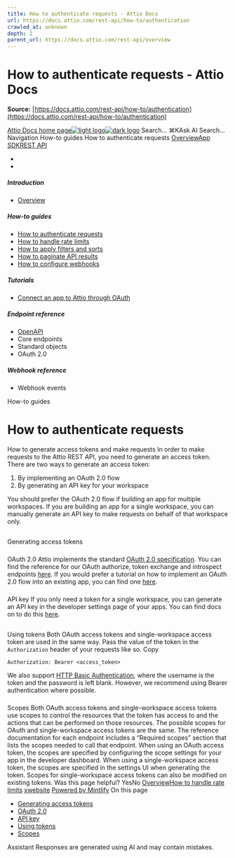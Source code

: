 ```yaml
---
title: How to authenticate requests - Attio Docs
url: https://docs.attio.com/rest-api/how-to/authentication
crawled_at: unknown
depth: 2
parent_url: https://docs.attio.com/rest-api/overview
---
```


# How to authenticate requests - Attio Docs

**Source:** [https://docs.attio.com/rest-api/how-to/authentication](https://docs.attio.com/rest-api/how-to/authentication)

[Attio Docs home page![light logo](https://mintlify.s3.us-west-1.amazonaws.com/attio/logo/light.svg)![dark logo](https://mintlify.s3.us-west-1.amazonaws.com/attio/logo/dark.svg)](https://docs.attio.com/)
Search...
⌘KAsk AI
Search...
Navigation
How-to guides
How to authenticate requests
[Overview](https://docs.attio.com/docs/overview)[App SDK](https://docs.attio.com/sdk/introduction)[REST API](https://docs.attio.com/rest-api/overview)
* [](https://build.attio.com/)
* [](https://attio.com/help)
##### Introduction
  * [Overview](https://docs.attio.com/rest-api/overview)


##### How-to guides
  * [How to authenticate requests](https://docs.attio.com/rest-api/how-to/authentication)
  * [How to handle rate limits](https://docs.attio.com/rest-api/how-to/rate-limiting)
  * [How to apply filters and sorts](https://docs.attio.com/rest-api/how-to/filtering-and-sorting)
  * [How to paginate API results](https://docs.attio.com/rest-api/how-to/pagination)
  * [How to configure webhooks](https://docs.attio.com/rest-api/how-to/webhooks)


##### Tutorials
  * [Connect an app to Attio through OAuth](https://docs.attio.com/rest-api/tutorials/connect-an-app-through-oauth)


##### Endpoint reference
  * [OpenAPI](https://docs.attio.com/rest-api/endpoint-reference/openapi)
  * Core endpoints
  * Standard objects
  * OAuth 2.0


##### Webhook reference
  * Webhook events


How-to guides
# How to authenticate requests
How to generate access tokens and make requests
In order to make requests to the Attio REST API, you need to generate an access token.
There are two ways to generate an access token:
  1. By implementing an OAuth 2.0 flow
  2. By generating an API key for your workspace


You should prefer the OAuth 2.0 flow if building an app for multiple workspaces. If you are building an app for a single workspace, you can manually generate an API key to make requests on behalf of that workspace only.
## 
[​](https://docs.attio.com/rest-api/how-to/authentication#generating-access-tokens)
Generating access tokens
### 
[​](https://docs.attio.com/rest-api/how-to/authentication#oauth-2-0)
OAuth 2.0
Attio implements the standard [OAuth 2.0 specification](https://datatracker.ietf.org/doc/html/rfc6749). You can find the reference for our OAuth authorize, token exchange and introspect endpoints [here](https://docs.attio.com/rest-api/endpoint-reference/oauth/oauth-20/authorize-endpoint).
If you would prefer a tutorial on how to implement an OAuth 2.0 flow into an existing app, you can find one [here](https://docs.attio.com/rest-api/tutorials/connect-an-app-through-oauth).
### 
[​](https://docs.attio.com/rest-api/how-to/authentication#api-key)
API key
If you only need a token for a single workspace, you can generate an API key in the developer settings page of your apps. You can find docs on to do this [here](https://attio.com/help/apps/other-apps/generating-an-api-key).
## 
[​](https://docs.attio.com/rest-api/how-to/authentication#using-tokens)
Using tokens
Both OAuth access tokens and single-workspace access token are used in the same way. Pass the value of the token in the `Authorization` header of your requests like so.
Copy
```
Authorization: Bearer <access_token>
```

We also support [HTTP Basic Authentication](https://developer.mozilla.org/en-US/docs/Web/HTTP/Headers/Authorization#basic_authentication), where the username is the token and the password is left blank. However, we recommend using Bearer authentication where possible.
### 
[​](https://docs.attio.com/rest-api/how-to/authentication#scopes)
Scopes
Both OAuth access tokens and single-workspace access tokens use scopes to control the resources that the token has access to and the actions that can be performed on those resources.
The possible scopes for OAuth and single-workspace access tokens are the same.
The reference documentation for each endpoint includes a “Required scopes” section that lists the scopes needed to call that endpoint.
When using an OAuth access token, the scopes are specified by configuring the scope settings for your app in the developer dashboard.
When using a single-workspace access token, the scopes are specified in the settings UI when generating the token. Scopes for single-workspace access tokens can also be modified on existing tokens.
Was this page helpful?
YesNo
[Overview](https://docs.attio.com/rest-api/overview)[How to handle rate limits](https://docs.attio.com/rest-api/how-to/rate-limiting)
[x](https://x.com/Attio)[website](https://attio.com)
[Powered by Mintlify](https://mintlify.com/preview-request?utm_campaign=poweredBy&utm_medium=referral&utm_source=docs.attio.com)
On this page
  * [Generating access tokens](https://docs.attio.com/rest-api/how-to/authentication#generating-access-tokens)
  * [OAuth 2.0](https://docs.attio.com/rest-api/how-to/authentication#oauth-2-0)
  * [API key](https://docs.attio.com/rest-api/how-to/authentication#api-key)
  * [Using tokens](https://docs.attio.com/rest-api/how-to/authentication#using-tokens)
  * [Scopes](https://docs.attio.com/rest-api/how-to/authentication#scopes)


Assistant
Responses are generated using AI and may contain mistakes.
